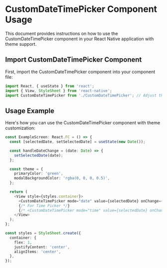 # CustomDateTimePicker Component Usage

This document provides instructions on how to use the CustomDateTimePicker component in your React Native application with theme support.

## Import CustomDateTimePicker Component

First, import the CustomDateTimePicker component into your component file:

```typescript
import React, { useState } from 'react';
import { View, StyleSheet } from 'react-native';
import CustomDateTimePicker from './CustomDateTimePicker'; // Adjust the import path as per your project structure
```

## Usage Example
Here's how you can use the CustomDateTimePicker component with theme customization:

```typescript
const ExampleScreen: React.FC = () => {
  const [selectedDate, setSelectedDate] = useState(new Date());

  const handleDateChange = (date: Date) => {
    setSelectedDate(date);
  };

  const theme = {
    primaryColor: 'green',
    modalBackgroundColor: 'rgba(0, 0, 0, 0.5)',
  };

  return (
    <View style={styles.container}>
      <CustomDateTimePicker mode="date" value={selectedDate} onChange={handleDateChange} theme={theme} />
      {/* For Time Picker */}
      {/* <CustomDateTimePicker mode="time" value={selectedDate} onChange={handleDateChange} theme={theme} /> */}
    </View>
  );
};

const styles = StyleSheet.create({
  container: {
    flex: 1,
    justifyContent: 'center',
    alignItems: 'center',
  },
});

```